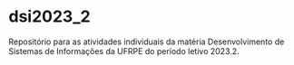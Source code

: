 # dsi2023_2
Repositório para as atividades individuais da matéria Desenvolvimento de Sistemas de Informações da UFRPE do período letivo 2023.2. 
